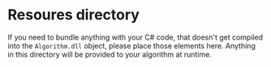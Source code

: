 # Resoures directory

If you need to bundle anything with your C# code, that doesn't get compiled into the `Algorithm.dll` object, please place those elements here.
Anything in this directory will be provided to your algorithm at runtime.

